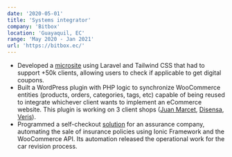 ```yaml
---
date: '2020-05-01'
title: 'Systems integrator'
company: 'Bitbox'
location: 'Guayaquil, EC'
range: 'May 2020 - Jan 2021'
url: 'https://bitbox.ec/'
---
```


- Developed a [microsite](https://happytime.pharmacys.com.ec/) using Laravel and Tailwind CSS that had to support +50k clients, allowing users to check if applicable to get digital coupons.
- Built a WordPress plugin with PHP logic to synchronize WooCommerce entities (products, orders, categories, tags, etc) capable of being reused to integrate whichever client wants to implement an eCommerce website. This plugin is working on 3 client shops ([Juan Marcet](https://juanmarcet.com/), [Disensa](https://disensa.com.ec/), [Veris](https://www.veris.com.ec/)).
- Programmed a self-checkout [solution](https://go.hispanadeseguros.com/) for an assurance company, automating the sale of insurance policies using Ionic Framework and the WooCommerce API. Its automation released the operational work for the car revision process.
